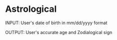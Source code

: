 Astrological
============
INPUT: User's date of birth in mm/dd/yyyy format

OUTPUT: User's accurate age and Zodialogical sign
